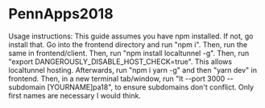 # PennApps2018
Usage instructions:
This guide assumes you have npm installed. If not, go install that.
Go into the frontend directory and run "npm i".
Then, run the same in frontend/client.
Then, run "npm install localtunnel -g".
Then, run "export DANGEROUSLY_DISABLE_HOST_CHECK=true". This allows localtunnel hosting.
Afterwards, run "npm i yarn -g" and then "yarn dev" in frontend.
Then, in a new terminal tab/window, run "lt --port 3000 --subdomain [YOURNAME]pa18", to ensure subdomains don't conflict. Only first names are necessary I would think.
